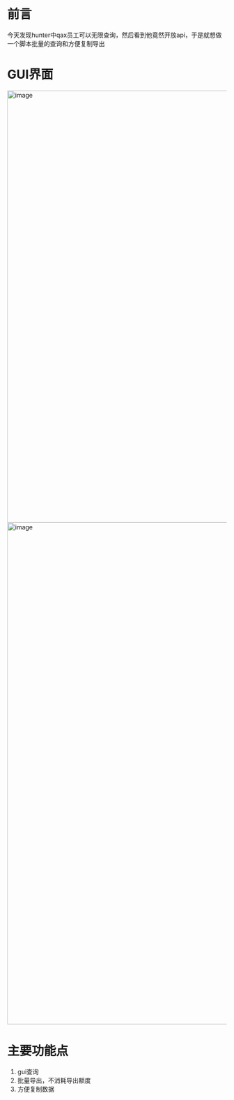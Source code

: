 # 前言

今天发现hunter中qax员工可以无限查询，然后看到他竟然开放api，于是就想做一个脚本批量的查询和方便复制导出

# GUI界面

<img width="2033" height="991" alt="image" src="https://github.com/user-attachments/assets/c02bf4b9-801e-4ebf-ac5a-c2844df01279" />


<img width="2141" height="1151" alt="image" src="https://github.com/user-attachments/assets/0eac51d3-4059-4540-8fae-e5c1277e6b47" />

# 主要功能点

1. gui查询
2. 批量导出，不消耗导出额度
3. 方便复制数据
